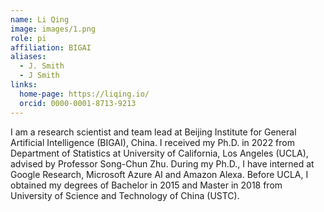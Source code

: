 ```yaml
---
name: Li Qing
image: images/1.png
role: pi
affiliation: BIGAI
aliases:
  - J. Smith
  - J Smith
links:
  home-page: https://liqing.io/
  orcid: 0000-0001-8713-9213
---
```


I am a research scientist and team lead at Beijing Institute for General Artificial Intelligence (BIGAI), China. I received my Ph.D. in 2022 from Department of Statistics at University of California, Los Angeles (UCLA), advised by Professor Song-Chun Zhu. During my Ph.D., I have interned at Google Research, Microsoft Azure AI and Amazon Alexa. Before UCLA, I obtained my degrees of Bachelor in 2015 and Master in 2018 from University of Science and Technology of China (USTC).